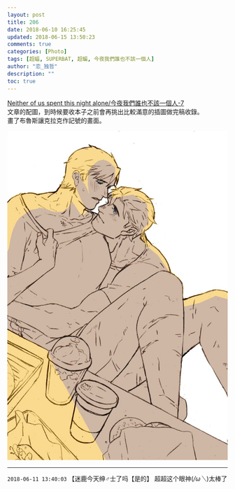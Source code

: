 ```yaml
---
layout: post
title: 206
date: 2018-06-10 16:25:45
updated: 2018-06-15 13:50:23
comments: true
categories: [Photo]
tags: [超蝠, SUPERBAT, 超蝙, 今夜我們誰也不該一個人]
author: "恋_独哲"
description: ""
toc: true
---
```


<p><a target="_blank" href="http://lianduzhe.lofter.com/post/1d458e50_ee86bcb1"  >Neither of us spent this night alone/今夜我們誰也不該一個人-7</a><br />文章的配圖，到時候要收本子之前會再挑出比較滿意的插圖做完稿收錄。<br />畫了布魯斯讓克拉克作記號的畫面。<br /></p>

![](https://raw.githubusercontent.com/alicewish/maple50821/master/img_YW5MWVN1NEpoZFV2UXlkZVY3VXBSTHBSN0kzaWxaSTk4YVQ2Mm1ScWYwdzhlcDNPekc4Y3RBPT0.jpg)

---

`2018-06-11 13:40:03` 【迷鹿今天绅♂士了吗【是的】 超超这个眼神(*/ω＼*)太棒了
